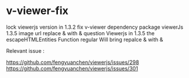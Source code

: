 # v-viewer-fix
lock viewerjs version in 1.3.2 
fix  v-viewer dependency package viewerJs 1.3.5 image url replace & with &amp; question
Viewerjs in 1.3.5  the escapeHTMLEntities Function regular Will bring repalce & with &amp; 

Relevant  issue :

https://github.com/fengyuanchen/viewerjs/issues/298<br/>
https://github.com/fengyuanchen/viewerjs/issues/301
